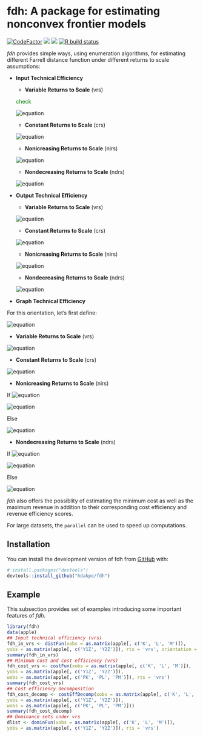
<!-- README.md is generated from README.Rmd. Please edit that file -->

# fdh: A package for estimating nonconvex frontier models

<!-- badges: start -->

[![CodeFactor](https://www.codefactor.io/repository/github/hdakpo/fdh/badge)](https://www.codefactor.io/repository/github/hdakpo/fdh)
[![](https://img.shields.io/github/languages/code-size/hdakpo/fdh.svg)](https://github.com/hdakpo/fdh)
[![](https://img.shields.io/badge/devel%20version-0.1.0.900-darkred.svg)](https://github.com/hdakpo/fdh)
[![R build
status](https://github.com/hdakpo/fdh/workflows/R-CMD-check/badge.svg)](https://github.com/hdakpo/fdh/actions)
<!-- [![CRAN status](https://www.r-pkg.org/badges/version/fdh)](https://CRAN.R-project.org/package=pfdh) -->
<!-- [![Downloads](https://cranlogs.r-pkg.org/badges/fdh)](https://CRAN.R-project.org/package=fdh) -->
<!-- badges: end -->

*fdh* provides simple ways, using enumeration algorithms, for estimating
different Farrell distance function under different returns to scale
assumptions:

-   **Input Technical Efficiency**

    -   **Variable Returns to Scale** (vrs)

    <span style="color: green"> check </span>

    ![equation](https://latex.codecogs.com/svg.image?\large&space;\color%7Bwhite%7D&space;E_i\left(\mathbf%7Bx%7D%5E\circ,&space;\mathbf%7By%7D%5E\circ\right)=\displaystyle&space;\min_%7B\mathbf%7By%7D%5E\circ&space;\leq&space;\mathbf%7By%7D_n%7D&space;\displaystyle&space;\max_%7Bk=1,\cdots,&space;K%7D&space;\left\lbrace&space;\frac%7Bx_%7Bkn%7D%7D%7Bx_k%5E\circ%7D&space;\right\rbrace)

    -   **Constant Returns to Scale** (crs)

    ![equation](https://latex.codecogs.com/svg.image?\large&space;\color%7Bwhite%7D&space;E_i&space;\left(\mathbf%7Bx%7D%5E\circ,&space;\mathbf%7By%7D%5E\circ\right)&space;=\displaystyle\min_%7Bn=1,&space;\cdots,&space;N%7D&space;\left\lbrace\displaystyle\max_%7Bk=1,\cdots,&space;K%7D&space;\frac%7Bx_%7Bkn%7D%7D%7Bx_k%5E\circ%7D\cdot\displaystyle\max_%7Bq=1,&space;\cdots,&space;Q%7D\frac%7By_q%5E\circ%7D%7By_%7Bqn%7D%7D\right\rbrace)

    -   **Nonicreasing Returns to Scale** (nirs)

    ![equation](https://latex.codecogs.com/svg.image?\large&space;\color%7Bwhite%7D&space;E_i\left(\mathbf%7Bx%7D%5E\circ,&space;\mathbf%7By%7D%5E\circ\right)=\displaystyle\min_%7B\mathbf%7By%7D%5E\circ&space;\leq&space;\mathbf%7By%7D_n%7D\left\lbrace\displaystyle\max_%7Bk=1,\cdots,&space;K%7D\frac%7Bx_%7Bkn%7D%7D%7Bx_k%5E\circ%7D\cdot\displaystyle\max_%7Bq=1,&space;\cdots,&space;Q%7D\frac%7By_q%5E\circ%7D%7By_%7Bqn%7D%7D\right\rbrace)

    -   **Nondecreasing Returns to Scale** (ndrs)

    ![equation](https://latex.codecogs.com/svg.image?\inline&space;\large&space;\color%7Bwhite%7D&space;E_i\left(\mathbf%7Bx%7D%5E\circ,&space;\mathbf%7By%7D%5E\circ\right)=\displaystyle\min_%7Bn=1,&space;\cdots,&space;N%7D&space;\left\lbrace\displaystyle\max_%7Bk=1,\cdots,&space;K%7D\frac%7Bx_%7Bkn%7D%7D%7Bx_k%5E\circ%7D\cdot&space;\max&space;\left\lbrace\displaystyle\max_%7Bq=1,&space;\cdots,&space;Q%7D\frac%7By_q%5E\circ%7D%7By_%7Bqn%7D%7D,&space;1\right\rbrace\right\rbrace)

-   **Output Technical Efficiency**

    -   **Variable Returns to Scale** (vrs)

    ![equation](https://latex.codecogs.com/svg.image?\large&space;\color%7Bwhite%7D&space;E_o\left(\mathbf%7Bx%7D%5E\circ,&space;\mathbf%7By%7D%5E\circ\right)=\displaystyle\max_%7B\mathbf%7Bx%7D%5E\circ&space;\geq&space;\mathbf%7Bx%7D_n%7D\displaystyle\min_%7Bq=1,\cdots,&space;Q%7D\left\lbrace\frac%7By_%7Bqn%7D%7D%7By_q%5E\circ%7D\right\rbrace)

    -   **Constant Returns to Scale** (crs)

    ![equation](https://latex.codecogs.com/svg.image?\large&space;\color%7Bwhite%7D&space;E_o\left(\mathbf%7Bx%7D%5E\circ,&space;\mathbf%7By%7D%5E\circ\right)&space;=\displaystyle\max_%7Bn=1,&space;\cdots,&space;N%7D&space;\left\lbrace\displaystyle\min_%7Bq=1,\cdots,&space;Q%7D\frac%7By_%7Bqn%7D%7D%7By_q%5E\circ%7D\cdot\displaystyle\min_%7Bk=1,\cdots,&space;K%7D\frac%7Bx_k%5E\circ%7D%7Bx_%7Bkn%7D%7D\right\rbrace)

    -   **Nonicreasing Returns to Scale** (nirs)

    ![equation](https://latex.codecogs.com/svg.image?\large&space;\color%7Bwhite%7D&space;E_o\left(\mathbf%7Bx%7D%5E\circ,&space;\mathbf%7By%7D%5E\circ\right)=\displaystyle\max_%7Bn=1,&space;\cdots,&space;N%7D&space;\left\lbrace\displaystyle\min_%7Bq=1,\cdots,&space;Q%7D\frac%7By_%7Bqn%7D%7D%7By_q%5E\circ%7D\cdot&space;\min&space;\left\lbrace\displaystyle\min_%7Bk=1,\cdots,&space;K%7D\frac%7Bx_k%5E\circ%7D%7Bx_%7Bkn%7D%7D,&space;1\right\rbrace\right\rbrace)

    -   **Nondecreasing Returns to Scale** (ndrs)

    ![equation](https://latex.codecogs.com/svg.image?\large&space;\color%7Bwhite%7D&space;E_o\left(\mathbf%7Bx%7D%5E\circ,&space;\mathbf%7By%7D%5E\circ\right)=\displaystyle\max_%7B\mathbf%7Bx%7D%5E\circ&space;\geq&space;\mathbf%7Bx%7D_n%7D&space;\left\lbrace\displaystyle\min_%7Bq=1,\cdots,&space;Q%7D&space;\frac%7By_%7Bqn%7D%7D%7By_q%5E\circ%7D\cdot\displaystyle\min_%7Bk=1,\cdots,&space;K%7D\frac%7Bx_k%5E\circ%7D%7Bx_%7Bkn%7D%7D\right\rbrace)

-   **Graph Technical Efficiency**

For this orientation, let’s first define:

![equation](https://latex.codecogs.com/svg.image?\large&space;\color%7Bwhite%7D&space;\delta&space;=&space;\left(\displaystyle\max_%7Bq=1,&space;\cdots,&space;Q%7D&space;\frac%7By_q%5E\circ%7D%7By_%7Bqn%7D%7D&space;\cdot&space;\displaystyle\min_%7Bk=1,\cdots,&space;K%7D&space;\frac%7Bx_k%5E\circ%7D%7Bx_%7Bkn%7D%7D\right)%5E%7B1/2%7D)

-   **Variable Returns to Scale** (vrs)

![equation](https://latex.codecogs.com/svg.image?\large&space;\color%7Bwhite%7D&space;E_%7BGR%7D\left(\mathbf%7Bx%7D%5E\circ,&space;\mathbf%7By%7D%5E\circ\right)=\displaystyle\min_%7Bn=1,&space;\cdots,&space;N%7D&space;\left\lbrace\max\left(\displaystyle\max_%7Bk=1,\cdots,&space;K%7D\frac%7Bx_%7Bkn%7D%7D%7Bx_k%5E\circ%7D,\displaystyle\max_%7Bq=1,\cdots,&space;Q%7D\frac%7By_q%5E\circ%7D%7By_%7Bqn%7D%7D\right)\right\rbrace)

-   **Constant Returns to Scale** (crs)

![equation](https://latex.codecogs.com/svg.image?\inline&space;\large&space;\color%7Bwhite%7D&space;E_%7BGR%7D\left(\mathbf%7Bx%7D%5E\circ,&space;\mathbf%7By%7D%5E\circ\right)&space;=\displaystyle\min_%7Bn=1,&space;\cdots,&space;N%7D&space;\left\lbrace\displaystyle\max_%7Bq=1,&space;\cdots,&space;Q%7D\frac%7By_q%5E\circ%7D%7By_%7Bqn%7D%7D\Big/\displaystyle\min_%7Bk=1,\cdots,&space;K%7D\frac%7Bx_k%5E\circ%7D%7Bx_%7Bkn%7D%7D\right\rbrace%5E%7B1/2%7D)

-   **Nonicreasing Returns to Scale** (nirs)

If
![equation](https://latex.codecogs.com/svg.image?\inline&space;\large&space;\color%7Bwhite%7D&space;\delta&space;\leq&space;1)

![equation](https://latex.codecogs.com/svg.image?\inline&space;\large&space;\color%7Bwhite%7D&space;E_%7BGR%7D\left(\mathbf%7Bx%7D%5E\circ,&space;\mathbf%7By%7D%5E\circ\right)&space;=\displaystyle\min_%7Bn=1,&space;\cdots,&space;N%7D&space;\left\lbrace\displaystyle\max_%7Bq=1,&space;\cdots,&space;Q%7D\frac%7By_q%5E\circ%7D%7By_%7Bqn%7D%7D\Big/\displaystyle\min_%7Bk=1,\cdots,&space;K%7D\frac%7Bx_k%5E\circ%7D%7Bx_%7Bkn%7D%7D\right\rbrace%5E%7B1/2%7D)

Else

![equation](https://latex.codecogs.com/svg.image?\inline&space;\large&space;\color%7Bwhite%7D&space;E_%7BGR%7D\left(\mathbf%7Bx%7D%5E\circ,\mathbf%7By%7D%5E\circ\right)&space;=&space;\displaystyle\min_%7Bn=1,&space;\cdots,&space;N%7D\left\lbrace\max\left%5B\displaystyle\max_%7Bq=1,&space;\cdots,&space;Q%7D\frac%7By_q%5E\circ%7D%7By_%7Bqn%7D%7D,&space;\left(\displaystyle\min_%7Bk=1,\cdots,&space;K%7D\frac%7Bx_k%5E\circ%7D%7Bx_%7Bkn%7D%7D\right)%5E%7B-1%7D&space;\right%5D\right\rbrace)

-   **Nondecreasing Returns to Scale** (ndrs)

If
![equation](https://latex.codecogs.com/svg.image?\inline&space;\large&space;\color%7Bwhite%7D&space;\delta&space;\geq&space;1)

![equation](https://latex.codecogs.com/svg.image?\inline&space;\large&space;\color%7Bwhite%7D&space;E_%7BGR%7D\left(\mathbf%7Bx%7D%5E\circ,&space;\mathbf%7By%7D%5E\circ\right)&space;=\displaystyle\min_%7Bn=1,&space;\cdots,&space;N%7D&space;\left\lbrace\displaystyle\max_%7Bq=1,&space;\cdots,&space;Q%7D\frac%7By_q%5E\circ%7D%7By_%7Bqn%7D%7D\Big/\displaystyle\min_%7Bk=1,\cdots,&space;K%7D\frac%7Bx_k%5E\circ%7D%7Bx_%7Bkn%7D%7D\right\rbrace%5E%7B1/2%7D)

Else

![equation](https://latex.codecogs.com/svg.image?\inline&space;\large&space;\color%7Bwhite%7D&space;E_%7BGR%7D\left(\mathbf%7Bx%7D%5E\circ,\mathbf%7By%7D%5E\circ\right)&space;=&space;\displaystyle\min_%7Bn=1,&space;\cdots,&space;N%7D\left\lbrace\max\left%5B\displaystyle\max_%7Bq=1,&space;\cdots,&space;Q%7D\frac%7By_q%5E\circ%7D%7By_%7Bqn%7D%7D,&space;\left(\displaystyle\min_%7Bk=1,\cdots,&space;K%7D\frac%7Bx_k%5E\circ%7D%7Bx_%7Bkn%7D%7D\right)%5E%7B-1%7D&space;\right%5D\right\rbrace)

*fdh* also offers the possiblity of estimating the minimum cost as well
as the maximum revenue in addition to their corresponding cost
efficiency and revenue efficiency scores.

For large datasets, the `parallel` can be used to speed up computations.

## Installation

You can install the development version of fdh from
[GitHub](https://github.com/) with:

``` r
# install.packages("devtools")
devtools::install_github("hdakpo/fdh")
```

## Example

This subsection provides set of examples introducing some important
features of *fdh*.

``` r
library(fdh)
data(apple)
## Input technical efficiency (vrs)
fdh_in_vrs <- distFun(xobs = as.matrix(apple[, c('K', 'L', 'M')]),
yobs = as.matrix(apple[, c('Y1Z', 'Y2Z')]), rts = 'vrs', orientation = 'in')
summary(fdh_in_vrs)
## Minimum cost and cost efficiency (vrs)
fdh_cost_vrs <- costFun(xobs = as.matrix(apple[, c('K', 'L', 'M')]),
yobs = as.matrix(apple[, c('Y1Z', 'Y2Z')]),
wobs = as.matrix(apple[, c('PK', 'PL', 'PM')]), rts = 'vrs')
summary(fdh_cost_vrs)
## Cost efficiency decomposition
fdh_cost_decomp <- costEffDecomp(xobs = as.matrix(apple[, c('K', 'L', 'M')]),
yobs = as.matrix(apple[, c('Y1Z', 'Y2Z')]),
wobs = as.matrix(apple[, c('PK', 'PL', 'PM')]))
summary(fdh_cost_decomp)
## Dominance sets under vrs
dlist <- dominFun(xobs = as.matrix(apple[, c('K', 'L', 'M')]),
yobs = as.matrix(apple[, c('Y1Z', 'Y2Z')]), rts = 'vrs')
```
